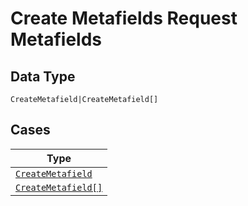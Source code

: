 
# Create Metafields Request Metafields

## Data Type

`CreateMetafield|CreateMetafield[]`

## Cases

| Type |
|  --- |
| [`CreateMetafield`](../../../doc/models/create-metafield.md) |
| [`CreateMetafield[]`](../../../doc/models/create-metafield.md) |

